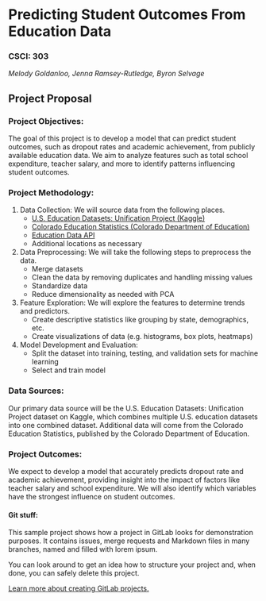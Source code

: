 # Predicting Student Outcomes From Education Data
### CSCI: 303 
*Melody Goldanloo, Jenna Ramsey-Rutledge, Byron Selvage*

## Project Proposal
### Project Objectives:
The goal of this project is to develop a model that can predict student outcomes, such as dropout rates and academic achievement, from publicly available education data. We aim to analyze features such as total school expenditure, teacher salary, and more to identify patterns influencing student outcomes. 
### Project Methodology:
1. Data Collection: We will source data from the following places.
    - [U.S. Education Datasets: Unification Project (Kaggle)](https://www.kaggle.com/datasets/noriuk/us-education-datasets-unification-project)
   - [Colorado Education Statistics (Colorado Department of Education)](https://www.cde.state.co.us/cdereval)
   - [Education Data API](https://educationdata.urban.org/data-explorer)
   - Additional locations as necessary
2. Data Preprocessing: We will take the following steps to preprocess the data.
   - Merge datasets
   - Clean the data by removing duplicates and handling missing values
   - Standardize data
   - Reduce dimensionality as needed with PCA
3. Feature Exploration: We will explore the features to determine trends and predictors.
   - Create descriptive statistics like grouping by state, demographics, etc.
   - Create visualizations of data (e.g. histograms, box plots, heatmaps) 
4. Model Development and Evaluation:
   - Split the dataset into training, testing, and validation sets for machine learning
   - Select and train model
### Data Sources:
Our primary data source will be the U.S. Education Datasets: Unification Project dataset on Kaggle, which combines multiple U.S. education datasets into one combined dataset. Additional data will come from the Colorado Education Statistics, published by the Colorado Department of Education. 
### Project Outcomes:
We expect to develop a model that accurately predicts dropout rate and academic achievement, providing insight into the impact of factors like teacher salary and school expenditure. We will also identify which variables have the strongest influence on student outcomes.


#### Git stuff:

This sample project shows how a project in GitLab looks for demonstration purposes. It contains issues, merge requests and Markdown files in many branches,
named and filled with lorem ipsum.

You can look around to get an idea how to structure your project and, when done, you can safely delete this project.

[Learn more about creating GitLab projects.](https://docs.gitlab.com/ee/gitlab-basics/create-project.html)
